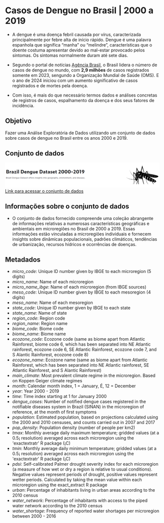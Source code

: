 # **Casos de Dengue no Brasil | 2000 a 2019**

- A dengue é uma doença febril causada por vírus, caracterizada principalmente por febre alta de início rápido. Dengue é uma palavra espanhola que significa “manha” ou “melindre”, características que o doente costuma apresentar devido ao mal-estar provocado pelos sintomas. Os sintomas normalmente duram até sete dias.

- Segundo o portal de notícias [Agência Brasil](https://agenciabrasil.ebc.com.br/saude/noticia/2023-12/brasil-e-pais-com-mais-casos-de-dengue-no-mundo-mostra-dados-da-oms), o Brasil lidera o número de casos de dengue no mundo, com **2,9 milhões** de casos registrados somente em 2023, sengundo a Organização Mundial de Saúde (OMS). E o ano de 2024 iniciou com um aumento significativo de casos registrados e de mortes pela doença.

- Com isso, é mais do que necessário termos dados e análises concretas de registros de casos, espalhamento da doença e dos seus fatores de incidência.

## **Objetivo**

Fazer uma Análise Exploratória de Dados utilizando um conjunto de dados sobre casos de dengue no Brasil entre os anos 2000 e 2019.

## **Conjunto de dados**

![Casos Dengue](https://github.com/luiz-prado/analises_exploratorias/blob/a447b5ee44998d0191773fd541e61573c8ea71ad/casos_dengue_brasil/imagens/dengue_dataset.png)
[Link para acessar o conjunto de dados](https://www.kaggle.com/datasets/raomuhammadsaeedali/brazil-dengue-dataset-2000-2019/data?select=data_2000_2019.csv)

## **Informações sobre o conjunto de dados**

- O conjunto de dados fornecido compreende uma coleção abrangente de informações relativas a numerosas características geográficas e ambientais em microregiões no Brasil de 2000 a 2019. Essas informações estão vinculadas a microregiões individuais e fornecem insights sobre dinâmicas populacionais, padrões climáticos, tendências de urbanização, recursos hídricos e ocorrências de doenças.

## **Metadados**

- *micro_code*: Unique ID number given by IBGE to each microregion (5 digits)
- *micro_name*: Name of each microregion
- *micro_name_ibge*: Name of each microregion (from IBGE sources)
- *meso_code*: Unique ID number given by IBGE to each mesoregion (4 digits)
- *meso_name*: Name of each mesoregion
- *state_code*: Unique ID number given by IBGE to each state
- *state_name*: Name of state
- *region_code*: Region code
- *region_name*: Region name
- *biome_code*: Biome code
- *biome_name*: Biome name
- *ecozone_code*: Ecozone code (same as biome apart from Atlantic Rainforest, biome code 6, which has been separated into NE Atlantic rainforest, ecozone code 6, SE Atlantic Rainforest, ecozone code 7, and S Alantic Rainforest, ecozone code 8)
- *ecozone_name*: Ecozone name (same as biome apart from Atlantic Rainforest, which has been separated into NE Atlantic rainforest, SE Atlantic Rainforest, and S Alantic Rainforest)
- *main_climate*: Most prevalent climate regime in the microregion. Based on Koppen Geiger climate regimes
- *month*: Calendar month index, 1 = January, É, 12 = December
- *year*: Year 2000 - 2019
- *time*: Time index starting at 1 for January 2000
- *dengue_cases*: Number of notified dengue cases registered in the notifiable diseases system in Brazil (SINAN) in the microregion of reference, at the month of first symptoms
- *population*: Estimated population, based on projections calculated using the 2000 and 2010 censuses, and counts carried out in 2007 and 2017
- *pop_density*: Population density (number of people per km2)
- *tmax*: Monthly average daily maximum temperature; gridded values (at a 0.5¡ resolution) averaged across each microregion using the 'exactextratr' R package (¡C)
- *tmin*: Monthly average daily minimum temperature; gridded values (at a 0.5¡ resolution) averaged across each microregion using the 'exactextratr' R package (¡C)
- *pdsi*: Self-calibrated Palmer drought severity index for each microregion (a measure of how wet or dry a region is relative to usual conditions). Negative values represent periods of drought, positive values represent wetter periods. Calculated by taking the mean value within each microregion using the exact_extract R package
- *urban*: Percentage of inhabitants living in urban areas according to the 2010 census
- *water_network*: Percentage of inhabitants with access to the piped water network according to the 2010 census
- *water_shortage*: Frequency of reported water shortages per microregion between 2000 - 2016
